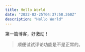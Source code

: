 ```yaml
---
title: Hello World
date: "2022-02-25T04:37:50.260Z"
description: "Hello World"
---
```


第一篇博客，好激动！

> 顺便试试评论功能是不是正常的。
